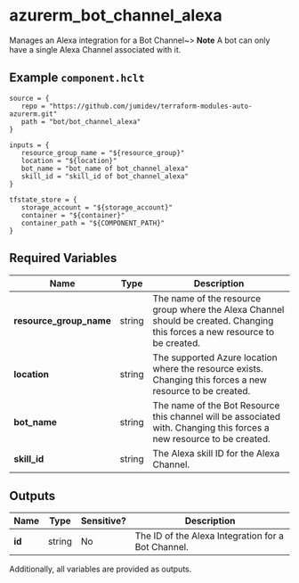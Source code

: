 # azurerm_bot_channel_alexa

Manages an Alexa integration for a Bot Channel~> **Note** A bot can only have a single Alexa Channel associated with it.

## Example `component.hclt`

```hcl
source = {
   repo = "https://github.com/jumidev/terraform-modules-auto-azurerm.git" 
   path = "bot/bot_channel_alexa" 
}

inputs = {
   resource_group_name = "${resource_group}" 
   location = "${location}" 
   bot_name = "bot_name of bot_channel_alexa" 
   skill_id = "skill_id of bot_channel_alexa" 
}

tfstate_store = {
   storage_account = "${storage_account}" 
   container = "${container}" 
   container_path = "${COMPONENT_PATH}" 
}

```

## Required Variables

| Name | Type |  Description |
| ---- | --------- |  ----------- |
| **resource_group_name** | string |  The name of the resource group where the Alexa Channel should be created. Changing this forces a new resource to be created. | 
| **location** | string |  The supported Azure location where the resource exists. Changing this forces a new resource to be created. | 
| **bot_name** | string |  The name of the Bot Resource this channel will be associated with. Changing this forces a new resource to be created. | 
| **skill_id** | string |  The Alexa skill ID for the Alexa Channel. | 



## Outputs

| Name | Type | Sensitive? | Description |
| ---- | ---- | --------- | --------- |
| **id** | string | No  | The ID of the Alexa Integration for a Bot Channel. | 

Additionally, all variables are provided as outputs.
